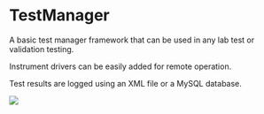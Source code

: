# TestManager

A basic test manager framework that can be used in any lab test or validation testing.

Instrument drivers can be easily added for remote operation.

Test results are logged using an XML file or a MySQL database.

![](https://github.com/EdoLabWorks/xedo-imgs/blob/master/TestManager2.png)

